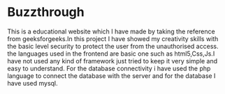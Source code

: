 # Buzzthrough
This is a educational website which I have made by taking the reference from geeksforgeeks.In this project I have showed my creativity skills with the basic level security to protect the user from the unauthorised access. 
the languages used in the frontend are basic one such as html5,Css,Js.I have not used any kind of framework just tried to keep it very simple and easy to understand.
For the database connectivity i have used the php language to connect the database with the server and for the database I have used mysql.
